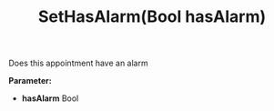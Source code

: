 ﻿---
uid: crmscript_ref_NSAppointmentEntity_SetHasAlarm
title: SetHasAlarm(Bool hasAlarm)
intellisense: NSAppointmentEntity.SetHasAlarm
keywords: NSAppointmentEntity, GetHasAlarm
so.topic: reference
---

Does this appointment have an alarm

**Parameter:** 
 - **hasAlarm** Bool

